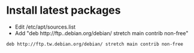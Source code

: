 Install latest packages
=====
* Edit /etc/apt/sources.list
* Add "deb http://ftp.<COURTRY>.debian.org/debian/ stretch main contrib non-free"
```debsources
deb http://ftp.tw.debian.org/debian/ stretch main contrib non-free
```

